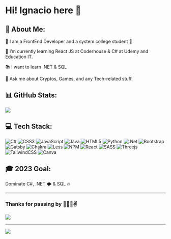 # Hi! Ignacio here 👋


## 💫 About Me:

 🔭 I am a FrontEnd Developer and a system college student 🖤

 🌱 I’m currently learning React JS at Coderhouse & C# at Udemy and Education IT.
 
 :books: I want to learn .NET & SQL
 
 💬 Ask me about Cryptos, Games, and any Tech-related stuff.
 
## 📊 GitHub Stats:
![](https://github-readme-stats.vercel.app/api/top-langs/?username=ignaciopicca&theme=dark&hide_border=false&include_all_commits=false&count_private=false&layout=compact)


## 💻 Tech Stack:
![C#](https://img.shields.io/badge/c%23-%23239120.svg?style=for-the-badge&logo=c-sharp&logoColor=white) ![CSS3](https://img.shields.io/badge/css3-%231572B6.svg?style=for-the-badge&logo=css3&logoColor=white) ![JavaScript](https://img.shields.io/badge/javascript-%23323330.svg?style=for-the-badge&logo=javascript&logoColor=%23F7DF1E) ![Java](https://img.shields.io/badge/java-%23ED8B00.svg?style=for-the-badge&logo=java&logoColor=white) ![HTML5](https://img.shields.io/badge/html5-%23E34F26.svg?style=for-the-badge&logo=html5&logoColor=white) ![Python](https://img.shields.io/badge/python-3670A0?style=for-the-badge&logo=python&logoColor=ffdd54) ![.Net](https://img.shields.io/badge/.NET-5C2D91?style=for-the-badge&logo=.net&logoColor=white) ![Bootstrap](https://img.shields.io/badge/bootstrap-%23563D7C.svg?style=for-the-badge&logo=bootstrap&logoColor=white) ![Gatsby](https://img.shields.io/badge/Gatsby-%23663399.svg?style=for-the-badge&logo=gatsby&logoColor=white) ![Chakra](https://img.shields.io/badge/chakra-%234ED1C5.svg?style=for-the-badge&logo=chakraui&logoColor=white) ![Less](https://img.shields.io/badge/less-2B4C80?style=for-the-badge&logo=less&logoColor=white) ![NPM](https://img.shields.io/badge/NPM-%23000000.svg?style=for-the-badge&logo=npm&logoColor=white) ![React](https://img.shields.io/badge/react-%2320232a.svg?style=for-the-badge&logo=react&logoColor=%2361DAFB) ![SASS](https://img.shields.io/badge/SASS-hotpink.svg?style=for-the-badge&logo=SASS&logoColor=white) ![Threejs](https://img.shields.io/badge/threejs-black?style=for-the-badge&logo=three.js&logoColor=white) ![TailwindCSS](https://img.shields.io/badge/tailwindcss-%2338B2AC.svg?style=for-the-badge&logo=tailwind-css&logoColor=white) ![Canva](https://img.shields.io/badge/Canva-%2300C4CC.svg?style=for-the-badge&logo=Canva&logoColor=white)


## 🎓 2023 Goal:
Dominate C#, .NET 🌩️ & SQL 🔥

---

### Thanks for passing by 👨‍💻😁✌

![](https://quotes-github-readme.vercel.app/api?type=horizontal&theme=radical)

---
[![](https://visitcount.itsvg.in/api?id=ignaciopicca&icon=0&color=0)](https://visitcount.itsvg.in)

<!-- Proudly created with GPRM ( https://gprm.itsvg.in ) -->
